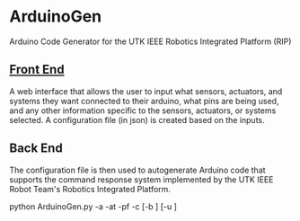 # ArduinoGen
Arduino Code Generator for the UTK IEEE Robotics Integrated Platform (RIP)


## [Front End](https://utk-robotics-2017.github.io/ArduinoGen/index.html)
A web interface that allows the user to input what sensors, actuators, and systems they want connected to their arduino, what pins are being used, and any other information specific to the sensors, actuators, or systems selected. A configuration file (in json) is created based on the inputs.

## Back End
The configuration file is then used to autogenerate Arduino code that supports the command response system implemented by the UTK IEEE Robot Team's Robotics Integrated Platform.

python ArduinoGen.py -a <arduino> -at <arduino-type> -pf <parent folder> -c <config file> [-b <build>] [-u <upload>]
